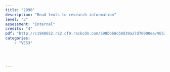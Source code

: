 ```yaml
---
title: "2990"
description: "Read texts to research information"
level: "3"
assessment: "Internal"
credits: "4"
pdf: "http://c1940652.r52.cf0.rackcdn.com/598bbb8cb8d39a27d70000ea/VES3-2990.pdf"
categories:
    - "VES3"
    
    
    
    
---
```

